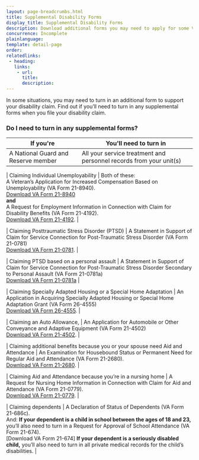 ```yaml
---
layout: page-breadcrumbs.html
title: Supplemental Disability Forms
display_title: Supplemental Disability Forms
description: Download additional forms you may need to apply for some VA disability benefits.
concurrence: Incomplete
plainlanguage: 
template: detail-page
order: 	
relatedlinks:
 - heading: 
   links: 
    - url: 
      title: 
      description:
---
```


<div class="va-introtext">

In some situations, you may need to turn in an additional form to support your disability claim. Find out if you’ll need to turn in any supplemental forms when you file your disability claim. 

</div>


### Do I need to turn in any supplemental forms?

| **If you're** | **You'll need to turn in** |
| --- | --- | 
| A National Guard and Reserve member  | All your service treatment and personnel records from your unit(s) | 

| Claiming Individual Unemployability | Both of these: <br>
A Veteran’s Application for Increased Compensation Based on Unemployability (VA Form 21-8940). <br>
[Download VA Form 21-8940](https://www.vba.va.gov/pubs/forms/VBA-21-8940-ARE.pdf) <br>
**and** <br>
A Request for Employment Information in Connection with Claim for Disability Benefits (VA Form 21-4192). <br>
[Download VA Form 21-4192](https://www.vba.va.gov/pubs/forms/VBA-21-4192-ARE.pdf). |

| Claiming Posttraumatic Stress Disorder (PTSD) | A Statement in Support of Claim for Service Connection for Post-Traumatic Stress Disorder (VA Form 21-0781) <br>
[Download VA Form 21-0781](https://www.vba.va.gov/pubs/forms/VBA-21-0781-ARE.PDF). | 

| Claiming PTSD based on a personal assault | A Statement in Support of Claim for Service Connection for Post-Traumatic Stress Disorder Secondary to Personal Assault (VA Form 21-0781a) <br>
[Download VA Form 21-0781a](https://www.vba.va.gov/pubs/forms/VBA-21-0781a-ARE.pdf) |

| Claiming Specially Adapted Housing or a Special Home Adaptation | An Application in Acquiring Specially Adapted Housing or Special Home Adaptation Grant (VA Form 26-4555) <br>
[Download VA Form 26-4555](https://www.vba.va.gov/pubs/forms/vba-26-4555-are.pdf). |

| Claiming an Auto Allowance, | An Application for Automobile or Other Conveyance and Adaptive Equipment (VA Form 21-4502) <br>
[Download VA Form 21-4502](https://www.vba.va.gov/pubs/forms/VBA-21-4502-ARE.pdf). |

| Claiming additional benefits because you or your spouse need Aid and Attendance | An Examination for Housebound Status or Permanent Need for Regular Aid and Attendance (VA Form 21-2680). <br>
[Download VA Form 21-2680](https://www.vba.va.gov/pubs/forms/VBA-21-2680-ARE.pdf). |


| Claiming Aid and Attendance because you’re in a nursing home | A Request for Nursing Home Information in Connection with Claim for Aid and Attendance (VA Form 21-0779). <br>
[Download VA Form 21-0779](https://www.vba.va.gov/pubs/forms/VBA-21-0779-ARE.pdf). |

| Claiming dependents | A Declaration of Status of Dependents (VA Form 21-686c). <br>
And: 
**If your dependent is a child in school between the ages of 18 and 23,** you’ll also need to turn in a Request for Approval of School Attendance (VA Form 21-674). <br>
[Download VA Form 21-674]
**If your dependent is a seriously disabled child,** you’ll also need to turn in all private medical records for the child’s disabilities. |
